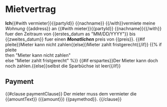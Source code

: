 # Mietvertrag

__Ich__{{#with vermieter}}{{partyId}} {{nachname}} {{/with}}vermiete meine _Wohnung_ {{address}} an {{#with mieter}}{{partyId}} {{nachname}}{{/with}} fuer den Zeitraum von {{erstes_datum as "MM/DD/YYYY"}} bis {{zweites_datum}} fuer einen ***Monatlichen*** preis von {{preis}}.
{{#if pleite}}Mieter kann nicht zahlen{{else}}Mieter zahlt fristgerecht{{/if}}
{{%
    if pleite  
    then "Mieter kann nicht zahlen"       
    else "Mieter zahlt fristgerecht"
%}} 
{{#if erspartes}}Der Mieter kann doch noch zahlen.{{else}}selbst die Sparbüchse ist leer{{/if}}

## Payment 

{{#clause paymentClause}}
Der mieter muss dem vermieter die {{amountText}} ({{amount}}) {{paymethod}}.
{{/clause}}
